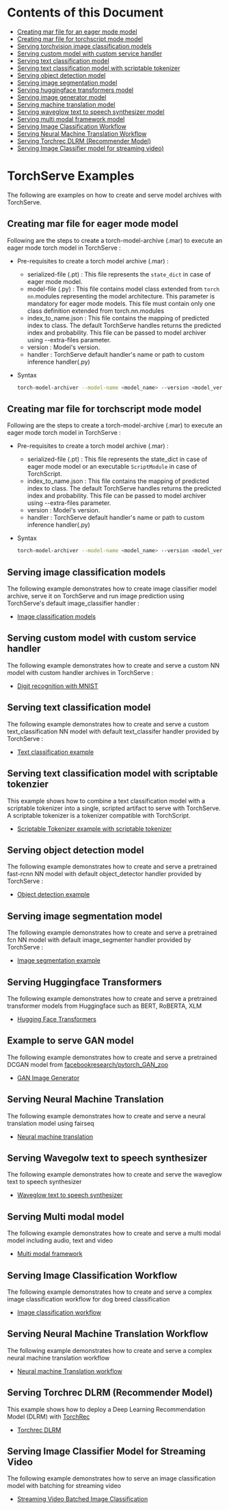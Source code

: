 # Contents of this Document
* [Creating mar file for an eager mode model](#creating-mar-file-for-eager-mode-model)
* [Creating mar file for torchscript mode model](#creating-mar-file-for-torchscript-mode-model)
* [Serving torchvision image classification models](#serving-image-classification-models)
* [Serving custom model with custom service handler](#serving-custom-model-with-custom-service-handler)
* [Serving text classification model](#serving-text-classification-model)
* [Serving text classification model with scriptable tokenizer](#serving-text-classification-model-with-scriptable-tokenzier)
* [Serving object detection model](#serving-object-detection-model)
* [Serving image segmentation model](#serving-image-segmentation-model)
* [Serving huggingface transformers model](#serving-huggingface-transformers)
* [Serving image generator model](#example-to-serve-GAN-model)
* [Serving machine translation model](#serving-neural-machine-translation)
* [Serving waveglow text to speech synthesizer model](#serving-wavegolw-text-to-speech-synthesizer)
* [Serving multi modal framework model](#Serving-Multi-modal-model)
* [Serving Image Classification Workflow](#serving-image-classification-workflow)
* [Serving Neural Machine Translation Workflow](#serving-neural-machine-translation-workflow)
* [Serving Torchrec DLRM (Recommender Model)](#serving-torchrec-dlrm)
* [Serving Image Classifier model for streaming video)](#serving-image-classifier-model-for-streaming-video)

# TorchServe Examples

The following are examples on how to create and serve model archives with TorchServe.

## Creating mar file for eager mode model

Following are the steps to create a torch-model-archive (.mar) to execute an eager mode torch model in TorchServe :

* Pre-requisites to create a torch model archive (.mar) :
    * serialized-file (.pt) : This file represents the `state_dict` in case of eager mode model.
    * model-file (.py) : This file contains model class extended from `torch nn`.modules representing the model architecture. This parameter is mandatory for eager mode models. This file must contain only one class definition extended from torch.nn.modules
    * index_to_name.json : This file contains the mapping of predicted index to class. The default TorchServe handles returns the predicted index and probability. This file can be passed to model archiver using --extra-files parameter.
    * version : Model's version.
    * handler : TorchServe default handler's name or path to custom inference handler(.py)
* Syntax

    ```bash
    torch-model-archiver --model-name <model_name> --version <model_version_number> --model-file <path_to_model_architecture_file> --serialized-file <path_to_state_dict_file> --handler <path_to_custom_handler_or_default_handler_name> --extra-files <path_to_index_to_name_json_file>
    ```

## Creating mar file for torchscript mode model

Following are the steps to create a torch-model-archive (.mar) to execute an eager mode torch model in TorchServe :

* Pre-requisites to create a torch model archive (.mar) :
    * serialized-file (.pt) : This file represents the state_dict in case of eager mode model or an executable `ScriptModule` in case of TorchScript.
    * index_to_name.json : This file contains the mapping of predicted index to class. The default TorchServe handles returns the predicted index and probability. This file can be passed to model archiver using --extra-files parameter.
    * version : Model's version.
    * handler : TorchServe default handler's name or path to custom inference handler(.py)

* Syntax

    ```bash
    torch-model-archiver --model-name <model_name> --version <model_version_number> --serialized-file <path_to_executable_script_module> --extra-files <path_to_index_to_name_json_file> --handler <path_to_custom_handler_or_default_handler_name>
    ```

## Serving image classification models
The following example demonstrates how to create image classifier model archive, serve it on TorchServe and run image prediction using TorchServe's default image_classifier handler :

* [Image classification models](image_classifier)

## Serving custom model with custom service handler

The following example demonstrates how to create and serve a custom NN model with custom handler archives in TorchServe :

* [Digit recognition with MNIST](image_classifier/mnist)

## Serving text classification model

The following example demonstrates how to create and serve a custom text_classification NN model with default text_classifer handler provided by TorchServe :

* [Text classification example](text_classification)

## Serving text classification model with scriptable tokenzier

This example shows how to combine a text classification model with a scriptable tokenizer into a single, scripted artifact to serve with TorchServe. A scriptable tokenizer is a tokenizer compatible with TorchScript.
* [Scriptable Tokenizer example with scriptable tokenizer](text_classification_with_scriptable_tokenizer)

## Serving object detection model

The following example demonstrates how to create and serve a pretrained fast-rcnn NN model with default object_detector handler provided by TorchServe :

* [Object detection example](object_detector)

## Serving image segmentation model

The following example demonstrates how to create and serve a pretrained fcn NN model with default image_segmenter handler provided by TorchServe :

* [Image segmentation example](image_segmenter)


## Serving Huggingface Transformers

The following example demonstrates how to create and serve a pretrained transformer models from Huggingface such as BERT, RoBERTA, XLM

* [Hugging Face Transformers](Huggingface_Transformers)

## Example to serve GAN model

The following example demonstrates how to create and serve a pretrained DCGAN model from [facebookresearch/pytorch_GAN_zoo](https://github.com/facebookresearch/pytorch_GAN_zoo)

* [GAN Image Generator](dcgan_fashiongen)

## Serving Neural Machine Translation

The following example demonstrates how to create and serve a neural translation model using fairseq

* [Neural machine translation ](nmt_transformer)

## Serving Wavegolw text to speech synthesizer

The following example demonstrates how to create and serve the waveglow text to speech synthesizer

* [Waveglow text to speech synthesizer](text_to_speech_synthesizer)

## Serving Multi modal model

The following example demonstrates how to create and serve a multi modal model including audio, text and video

* [Multi modal framework](MMF-activity-recognition)

## Serving Image Classification Workflow

The following example demonstrates how to create and serve a complex image classification workflow for dog breed classification

* [Image classification workflow](Workflows/dog_breed_classification)

## Serving Neural Machine Translation Workflow

The following example demonstrates how to create and serve a complex neural machine translation workflow

* [Neural machine Translation workflow](Workflows/nmt_transformers_pipeline)

## Serving Torchrec DLRM (Recommender Model)
This example shows how to deploy a Deep Learning Recommendation Model (DLRM) with [TorchRec](https://github.com/pytorch/torchrec)

* [Torchrec DLRM](torchrec_dlrm)

## Serving Image Classifier Model for Streaming Video

The following example demonstrates how to serve an image classification model with batching for streaming video

* [Streaming Video Batched Image Classification](image_classifier/streaming_video)

